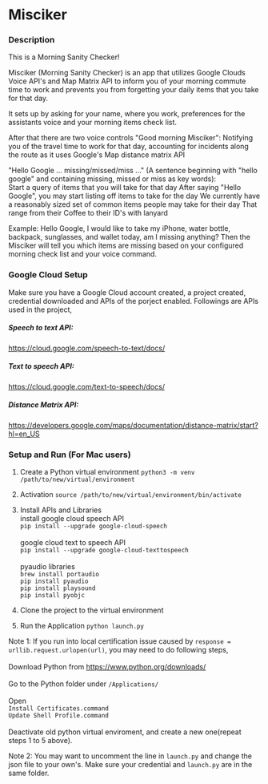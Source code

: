 # Misciker

### Description
This is a Morning Sanity Checker!

Misciker (Morning Sanity Checker) is an app that utilizes Google Clouds Voice API's and Map Matrix API 
to inform you of your morning commute time to work and prevents you from forgetting
your daily items that you take for that day. 

It sets up by asking for your name, where you work, preferences for the assistants voice and your morning items check list.

After that there are two voice controls
"Good morning Misciker": Notifying you of the travel time to work for that day, accounting for incidents along the route
as it uses Google's Map distance matrix API 

"Hello Google ... missing/missed/miss ..." (A sentence beginning with "hello google" and containing missing, missed or miss as key words):  
Start a query of items that you will take for that day
After saying "Hello Google", you may start listing off items to take for the day
We currently have a reasonably sized set of common items people may take for their day
That range from their Coffee to their ID's with lanyard 

Example:
Hello Google, I would like to take my iPhone, water bottle, backpack, sunglasses, and wallet today, am I missing anything?
Then the Misciker will tell you which items are missing based on your configured morning check list and your voice command.

### Google Cloud Setup
Make sure you have a Google Cloud account created, a project created, credential downloaded and APIs of the porject enabled. Followings are APIs used in the project,<br/>

##### Speech to text API:
https://cloud.google.com/speech-to-text/docs/

##### Text to speech API:
https://cloud.google.com/text-to-speech/docs/

##### Distance Matrix API:
https://developers.google.com/maps/documentation/distance-matrix/start?hl=en_US


### Setup and Run (For Mac users)
1. Create a Python virtual environment
`python3 -m venv /path/to/new/virtual/environment`

2. Activation
`source /path/to/new/virtual/environment/bin/activate`

3. Install APIs and Libraries<br/>
install google cloud speech API<br/>
`pip install --upgrade google-cloud-speech`<br/><br/>
google cloud text to speech API<br/>
`pip install --upgrade google-cloud-texttospeech`<br/><br/>
pyaudio libraries<br/>
`brew install portaudio`<br/>
`pip install pyaudio`<br/>
`pip install playsound`<br/>
`pip install pyobjc`<br/>

4. Clone the project to the virtual environment

5. Run the Application
`python launch.py`<br/>

Note 1: If you run into local certification issue caused by `response = urllib.request.urlopen(url)`, you may need to do following steps,<br/><br/>
Download Python from https://www.python.org/downloads/ <br/><br/>
Go to the Python folder under `/Applications/`<br/><br/>
Open <br/>
`Install Certificates.command`<br/>
`Update Shell Profile.command`<br/><br/>
Deactivate old python virtual enviroment, and create a new one(repeat steps 1 to 5 above).

Note 2: You may want to uncomment the line in `launch.py` and change the json file to your own's. Make sure your credential and `launch.py` are in the same folder.

